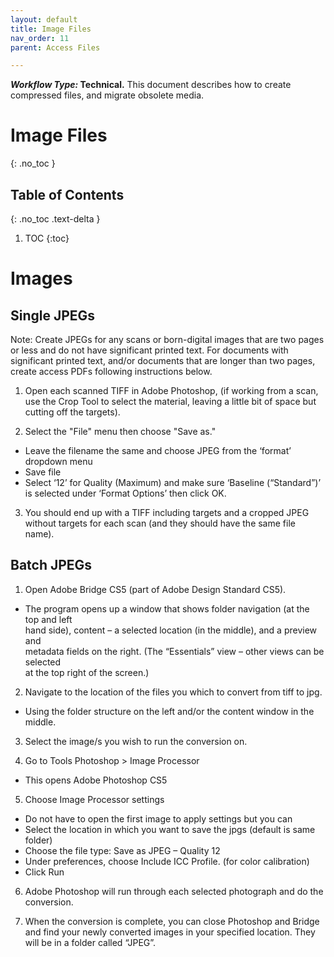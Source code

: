```yaml
---
layout: default
title: Image Files
nav_order: 11
parent: Access Files

---
```


**_Workflow Type:_ Technical.** This document describes how to create compressed files, and migrate obsolete media. 

# Image Files
{: .no_toc }

## Table of Contents
{: .no_toc .text-delta }

1. TOC
{:toc}

# Images 

## Single JPEGs

Note: Create JPEGs for any scans or born-digital images that are two pages or less and do not have significant printed text. For documents with significant printed text, and/or documents that are longer than two pages, create access PDFs following instructions below.

1. Open each scanned TIFF in Adobe Photoshop, (if working from a scan, use the Crop Tool to select the material, leaving a little bit of space but cutting off the targets).

2. Select the "File" menu then choose "Save as." 

*   Leave the filename the same and choose JPEG from the ‘format’ dropdown menu
*   Save file
*   Select ‘12’ for Quality (Maximum) and make sure ‘Baseline (“Standard”)’ is selected under ‘Format Options’ then click OK. 

3. You should end up with a TIFF including targets and a cropped JPEG without targets for each scan (and they should have the same file name).

## Batch JPEGs 

1. Open Adobe Bridge CS5 (part of Adobe Design Standard CS5).

*   The program opens up a window that shows folder navigation (at the top and left \
hand side), content – a selected location (in the middle), and a preview and \
metadata fields on the right. (The “Essentials” view – other views can be selected \
at the top right of the screen.)

2. Navigate to the location of the files you which to convert from tiff to jpg. 

*   Using the folder structure on the left and/or the content window in the middle. 

3. Select the image/s you wish to run the conversion on. 

4. Go to Tools  Photoshop > Image Processor 

*   This opens Adobe Photoshop CS5 

5. Choose Image Processor settings 

*   Do not have to open the first image to apply settings but you can 
*   Select the location in which you want to save the jpgs (default is same folder) 
*   Choose the file type: Save as JPEG – Quality 12 
*   Under preferences, choose Include ICC Profile. (for color calibration) 
*   Click Run 

6. Adobe Photoshop will run through each selected photograph and do the conversion. 

7. When the conversion is complete, you can close Photoshop and Bridge and find your newly converted images in your specified location. They will be in a folder called “JPEG”. 

